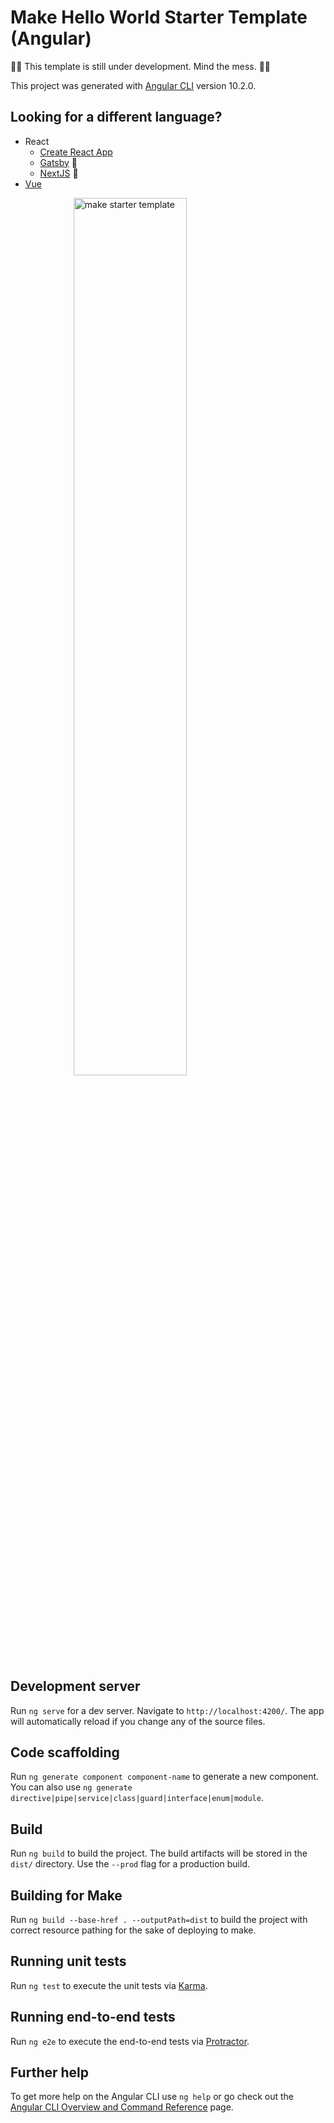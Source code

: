 # Make Hello World Starter Template (Angular)

🚧🚧 This template is still under development. Mind the mess. 🚧🚧

This project was generated with [Angular CLI](https://github.com/angular/angular-cli) version 10.2.0.

## Looking for a different language?
- React
  - [Create React App](https://github.com/Outfitio/make-hello-world-react-template)
  - [Gatsby](https://github.com/Outfitio/make-hello-world-gatsby-template) 🚧
  - [NextJS](https://github.com/Outfitio/make-hello-world-next-js-template) 🚧
- [Vue](https://github.com/Outfitio/make-hello-world-vue-template)

<img src="https://files.outfit.io/media_library_items/236739/Screen%2520Shot%25202020-11-03%2520at%252010.33.28%2520am.png" style="width: 60%; margin: 0 auto; display: block;" alt="make starter template" />

## Development server

Run `ng serve` for a dev server. Navigate to `http://localhost:4200/`. The app will automatically reload if you change any of the source files.

## Code scaffolding

Run `ng generate component component-name` to generate a new component. You can also use `ng generate directive|pipe|service|class|guard|interface|enum|module`.

## Build

Run `ng build` to build the project. The build artifacts will be stored in the `dist/` directory. Use the `--prod` flag for a production build.

## Building for Make

Run `ng build --base-href . --outputPath=dist` to build the project with correct resource pathing for the sake of deploying to make.

## Running unit tests

Run `ng test` to execute the unit tests via [Karma](https://karma-runner.github.io).

## Running end-to-end tests

Run `ng e2e` to execute the end-to-end tests via [Protractor](http://www.protractortest.org/).

## Further help

To get more help on the Angular CLI use `ng help` or go check out the [Angular CLI Overview and Command Reference](https://angular.io/cli) page.
